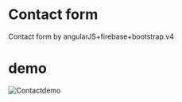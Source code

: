 # Contact form

Contact form by angularJS+firebase+bootstrap.v4

# demo
![Contactdemo](https://github.com/ihrifat2/Contact_form_angularJS_firebase/blob/gh-pages/contact_form.gif)
